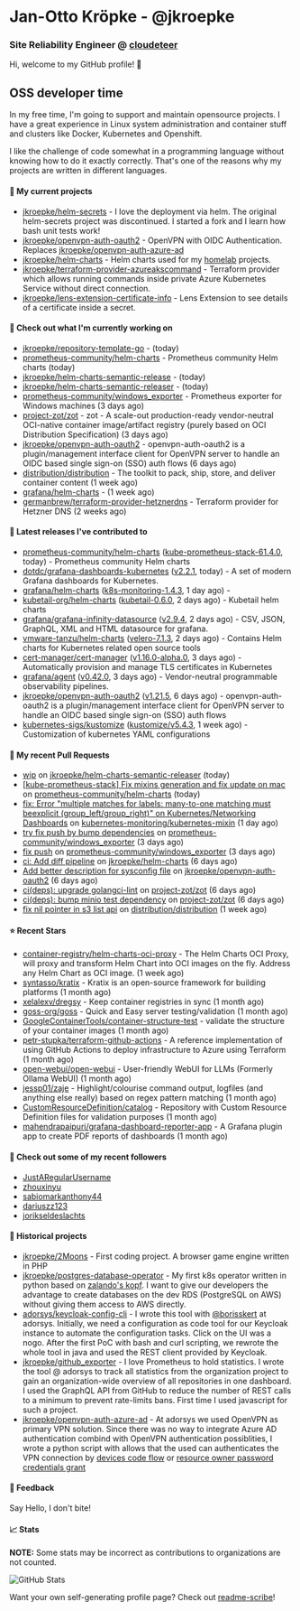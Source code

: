 # Jan-Otto Kröpke - @jkroepke
### Site Reliability Engineer @ [cloudeteer](https://cloudeteer.de/)

Hi, welcome to my GitHub profile! 👋

## OSS developer time
In my free time, I'm going to support and maintain opensource projects. I have a great experience in Linux system administration and container stuff and clusters like Docker, Kubernetes and Openshift.

I like the challenge of code somewhat in a programming language without knowing how to do it exactly correctly. That's one of the reasons why my projects are written in different languages.

#### 🌱 My current projects
- [jkroepke/helm-secrets](https://github.com/jkroepke/helm-secrets) - I love the deployment via helm. The original helm-secrets project was discontinued. I started a fork and I learn how bash unit tests work!
- [jkroepke/openvpn-auth-oauth2](https://github.com/jkroepke/openvpn-auth-oauth2) - OpenVPN with OIDC Authentication. Replaces  [jkroepke/openvpn-auth-azure-ad](https://github.com/jkroepke/openvpn-auth-azure-ad) 
- [jkroepke/helm-charts](https://github.com/jkroepke/helm-charts) - Helm charts used for my [homelab](https://github.com/jkroepke/homelab) projects.
- [jkroepke/terraform-provider-azureakscommand](https://github.com/jkroepke/terraform-provider-azureakscommand) - Terraform provider which allows running commands inside private Azure Kubernetes Service without direct connection.
- [jkroepke/lens-extension-certificate-info](https://github.com/jkroepke/lens-extension-certificate-info) - Lens Extension to see details of a certificate inside a secret.

#### 👷 Check out what I'm currently working on

- [jkroepke/repository-template-go](https://github.com/jkroepke/repository-template-go) -  (today)
- [prometheus-community/helm-charts](https://github.com/prometheus-community/helm-charts) - Prometheus community Helm charts (today)
- [jkroepke/helm-charts-semantic-release](https://github.com/jkroepke/helm-charts-semantic-release) -  (today)
- [jkroepke/helm-charts-semantic-releaser](https://github.com/jkroepke/helm-charts-semantic-releaser) -  (today)
- [prometheus-community/windows_exporter](https://github.com/prometheus-community/windows_exporter) - Prometheus exporter for Windows machines (3 days ago)
- [project-zot/zot](https://github.com/project-zot/zot) - zot - A scale-out production-ready vendor-neutral OCI-native container image/artifact registry (purely based on OCI Distribution Specification) (3 days ago)
- [jkroepke/openvpn-auth-oauth2](https://github.com/jkroepke/openvpn-auth-oauth2) - openvpn-auth-oauth2 is a plugin/management interface client for OpenVPN server to handle an OIDC based single sign-on (SSO) auth flows (6 days ago)
- [distribution/distribution](https://github.com/distribution/distribution) - The toolkit to pack, ship, store, and deliver container content (1 week ago)
- [grafana/helm-charts](https://github.com/grafana/helm-charts) -  (1 week ago)
- [germanbrew/terraform-provider-hetznerdns](https://github.com/germanbrew/terraform-provider-hetznerdns) - Terraform provider for Hetzner DNS (2 weeks ago)

#### 🔭 Latest releases I've contributed to

- [prometheus-community/helm-charts](https://github.com/prometheus-community/helm-charts) ([kube-prometheus-stack-61.4.0](https://github.com/prometheus-community/helm-charts/releases/tag/kube-prometheus-stack-61.4.0), today) - Prometheus community Helm charts
- [dotdc/grafana-dashboards-kubernetes](https://github.com/dotdc/grafana-dashboards-kubernetes) ([v2.2.1](https://github.com/dotdc/grafana-dashboards-kubernetes/releases/tag/v2.2.1), today) - A set of modern Grafana dashboards for Kubernetes.
- [grafana/helm-charts](https://github.com/grafana/helm-charts) ([k8s-monitoring-1.4.3](https://github.com/grafana/helm-charts/releases/tag/k8s-monitoring-1.4.3), 1 day ago) - 
- [kubetail-org/helm-charts](https://github.com/kubetail-org/helm-charts) ([kubetail-0.6.0](https://github.com/kubetail-org/helm-charts/releases/tag/kubetail-0.6.0), 2 days ago) - Kubetail helm charts
- [grafana/grafana-infinity-datasource](https://github.com/grafana/grafana-infinity-datasource) ([v2.9.4](https://github.com/grafana/grafana-infinity-datasource/releases/tag/v2.9.4), 2 days ago) - CSV, JSON, GraphQL, XML and HTML datasource for grafana.
- [vmware-tanzu/helm-charts](https://github.com/vmware-tanzu/helm-charts) ([velero-7.1.3](https://github.com/vmware-tanzu/helm-charts/releases/tag/velero-7.1.3), 2 days ago) - Contains Helm charts for Kubernetes related open source tools
- [cert-manager/cert-manager](https://github.com/cert-manager/cert-manager) ([v1.16.0-alpha.0](https://github.com/cert-manager/cert-manager/releases/tag/v1.16.0-alpha.0), 3 days ago) - Automatically provision and manage TLS certificates in Kubernetes
- [grafana/agent](https://github.com/grafana/agent) ([v0.42.0](https://github.com/grafana/agent/releases/tag/v0.42.0), 3 days ago) - Vendor-neutral programmable observability pipelines.
- [jkroepke/openvpn-auth-oauth2](https://github.com/jkroepke/openvpn-auth-oauth2) ([v1.21.5](https://github.com/jkroepke/openvpn-auth-oauth2/releases/tag/v1.21.5), 6 days ago) - openvpn-auth-oauth2 is a plugin/management interface client for OpenVPN server to handle an OIDC based single sign-on (SSO) auth flows
- [kubernetes-sigs/kustomize](https://github.com/kubernetes-sigs/kustomize) ([kustomize/v5.4.3](https://github.com/kubernetes-sigs/kustomize/releases/tag/kustomize/v5.4.3), 1 week ago) - Customization of kubernetes YAML configurations

#### 🔨 My recent Pull Requests

- [wip](https://github.com/jkroepke/helm-charts-semantic-releaser/pull/2) on [jkroepke/helm-charts-semantic-releaser](https://github.com/jkroepke/helm-charts-semantic-releaser) (today)
- [[kube-prometheus-stack] Fix mixins generation and fix update on mac](https://github.com/prometheus-community/helm-charts/pull/4749) on [prometheus-community/helm-charts](https://github.com/prometheus-community/helm-charts) (today)
- [fix: Error &#34;multiple matches for labels: many-to-one matching must beexplicit (group_left/group_right)&#34; on Kubernetes/Networking Dashboards](https://github.com/kubernetes-monitoring/kubernetes-mixin/pull/964) on [kubernetes-monitoring/kubernetes-mixin](https://github.com/kubernetes-monitoring/kubernetes-mixin) (1 day ago)
- [try fix push by bump dependencies](https://github.com/prometheus-community/windows_exporter/pull/1537) on [prometheus-community/windows_exporter](https://github.com/prometheus-community/windows_exporter) (3 days ago)
- [fix push](https://github.com/prometheus-community/windows_exporter/pull/1536) on [prometheus-community/windows_exporter](https://github.com/prometheus-community/windows_exporter) (3 days ago)
- [ci: Add diff pipeline](https://github.com/jkroepke/helm-charts/pull/59) on [jkroepke/helm-charts](https://github.com/jkroepke/helm-charts) (6 days ago)
- [Add better description for sysconfig file](https://github.com/jkroepke/openvpn-auth-oauth2/pull/285) on [jkroepke/openvpn-auth-oauth2](https://github.com/jkroepke/openvpn-auth-oauth2) (6 days ago)
- [ci(deps): upgrade golangci-lint](https://github.com/project-zot/zot/pull/2556) on [project-zot/zot](https://github.com/project-zot/zot) (6 days ago)
- [ci(deps): bump minio test dependency](https://github.com/project-zot/zot/pull/2555) on [project-zot/zot](https://github.com/project-zot/zot) (6 days ago)
- [fix nil pointer in s3 list api](https://github.com/distribution/distribution/pull/4412) on [distribution/distribution](https://github.com/distribution/distribution) (1 week ago)

#### ⭐ Recent Stars

- [container-registry/helm-charts-oci-proxy](https://github.com/container-registry/helm-charts-oci-proxy) - The Helm Charts OCI Proxy, will proxy and transform Helm Chart into OCI images on the fly. Address any Helm Chart as OCI image.  (1 week ago)
- [syntasso/kratix](https://github.com/syntasso/kratix) - Kratix is an open-source framework for building platforms (1 month ago)
- [xelalexv/dregsy](https://github.com/xelalexv/dregsy) - Keep container registries in sync (1 month ago)
- [goss-org/goss](https://github.com/goss-org/goss) - Quick and Easy server testing/validation (1 month ago)
- [GoogleContainerTools/container-structure-test](https://github.com/GoogleContainerTools/container-structure-test) - validate the structure of your container images (1 month ago)
- [petr-stupka/terraform-github-actions](https://github.com/petr-stupka/terraform-github-actions) - A reference implementation of using GitHub Actions to deploy infrastructure to Azure using Terraform (1 month ago)
- [open-webui/open-webui](https://github.com/open-webui/open-webui) - User-friendly WebUI for LLMs (Formerly Ollama WebUI) (1 month ago)
- [jessp01/zaje](https://github.com/jessp01/zaje) - Highlight/colourise command output, logfiles (and anything else really) based on regex pattern matching (1 month ago)
- [CustomResourceDefinition/catalog](https://github.com/CustomResourceDefinition/catalog) - Repository with Custom Resource Definition files for validation purposes (1 month ago)
- [mahendrapaipuri/grafana-dashboard-reporter-app](https://github.com/mahendrapaipuri/grafana-dashboard-reporter-app) - A Grafana plugin app to create PDF reports of dashboards (1 month ago)

#### 👯 Check out some of my recent followers

- [JustARegularUsername](https://github.com/JustARegularUsername)
- [zhouxinyu](https://github.com/zhouxinyu)
- [sabiomarkanthony44](https://github.com/sabiomarkanthony44)
- [dariuszz123](https://github.com/dariuszz123)
- [jorikseldeslachts](https://github.com/jorikseldeslachts)

#### 📜 Historical projects
- [jkroepke/2Moons](https://github.com/jkroepke/2Moons) - First coding project. A browser game engine written in PHP
- [jkroepke/postgres-database-operator](https://github.com/jkroepke/postgres-database-operator) - My first k8s operator written in python based on [zalando's kopf](https://github.com/zalando-incubator/kopf). I want to give our developers the advantage to create databases on the dev RDS (PostgreSQL on AWS) without giving them access to AWS directly.
- [adorsys/keycloak-config-cli](https://github.com/adorsys/keycloak-config-cli) - I wrote this tool with [@borisskert](https://github.com/borisskert) at adorsys. Initially, we need a configuration as code tool for our Keycloak instance to automate the configuration tasks. Click on the UI was a nogo. After the first PoC with bash and curl scripting, we rewrote the whole tool in java and used the REST client provided by Keycloak.
- [jkroepke/github_exporter](https://github.com/jkroepke/github_exporter) - I love Prometheus to hold statistics. I wrote the tool @ adorsys to track all statistics from the organization project to gain an organization-wide overview of all repositories in one dashboard. I used the GraphQL API from GitHub to reduce the number of REST calls to a minimum to prevent rate-limits bans. First time I used javascript for such a project.
- [jkroepke/openvpn-auth-azure-ad](https://github.com/jkroepke/openvpn-auth-azure-ad) - At adorsys we used OpenVPN as primary VPN solution. Since there was no way to integrate Azure AD authentication combind with OpenVPN authentication possiblities, I wrote a python script with allows that the used can authenticates the VPN connection by [devices code flow](https://docs.microsoft.com/en-us/azure/active-directory/develop/v2-oauth2-device-code) or [resource owner password credentials grant](https://docs.microsoft.com/en-us/azure/active-directory/develop/v2-oauth-ropc)

#### 💬 Feedback

Say Hello, I don't bite!

#### 📈 Stats

**NOTE:** Some stats may be incorrect as contributions to organizations
are not counted.

![GitHub Stats](https://github-readme-stats.vercel.app/api?username=jkroepke&count_private=false&theme=tokyonight&show_icons=true)

Want your own self-generating profile page? Check out [readme-scribe](https://github.com/muesli/readme-scribe)!
